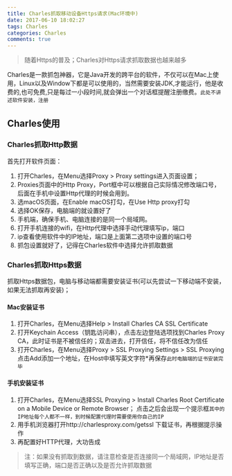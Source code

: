 ```yaml
---
title: Charles抓取移动设备Https请求(Mac环境中)
date: 2017-06-10 18:02:27
tags: Charles
categories: Charles
comments: true
---
```

> 随着Https的普及；Charles对Https请求抓取数据也越来越多

Charles是一款抓包神器，它是Java开发的跨平台的软件，不仅可以在Mac上使用，Linux以及Window下都是可以使用的，当然需要安装JDK,才能运行，他是收费的,也可免费,只是每过一小段时间,就会弹出一个对话框提醒注册缴费。`此处不讲述软件安装，注册`

<!----more----->
## Charles使用

### Charles抓取Http数据

首先打开软件页面：

1. 打开Charles，在Menu选择Proxy > Proxy settings进入页面设置；
2. Proxies页面中的Http Proxy，Port框中可以根据自己实际情况修改端口号，后面在手机中设置Http代理的时候会用到。
3. 选macOS页面，在Enable macOS打勾，在Use Http proxy打勾
4. 选择OK保存，电脑端的就设置好了
5. 手机端，确保手机、电脑连接的是同一个局域网。
6. 打开手机连接的wifi，在Http代理中选择手动代理填写ip，端口
7. ip查看使用软件中的IP地址，端口是上面第二选项中设置的端口号
8. 抓包设置就好了，记得在Charles软件中选择允许抓取数据

### Charles抓取Https数据
抓取Https数据包，电脑与移动端都需要安装证书(可以先尝试一下移动端不安装，如果无法抓取再安装)；

#### Mac安装证书

1. 打开Charles，在Menu选择Help > Install Charles CA SSL Certificate
2. 打开Keychain Access（钥匙访问串），点击左边登陆选项找到Charles Proxy CA，此时证书是不被信任的；双击进去，打开信任，将不信任改为信任
3. 打开Charles，在Menu选择Proxy > SSL Proxying Settings  >  SSL Proxying 点击Add添加一个地址，在Host中填写英文字符*再保存`此时电脑端的证书安装完毕`

#### 手机安装证书

1. 打开Charles，在Menu选择SSL Proxying > Install Charles Root Certificate on a Mobile Device or Remote Browser；
点击之后会出现一个提示框`其中的IP地址每个人都不一样，到时候配置代理时需要使用你自己的IP`
2. 用手机浏览器打开http://charlesproxy.com/getssl 下载证书，再根据提示操作
3. 再配置好HTTP代理，大功告成


> 注：如果没有抓取到数据，请注意检查是否连接同一个局域网，IP地址是否填写正确，端口是否正确以及是否允许抓取数据


